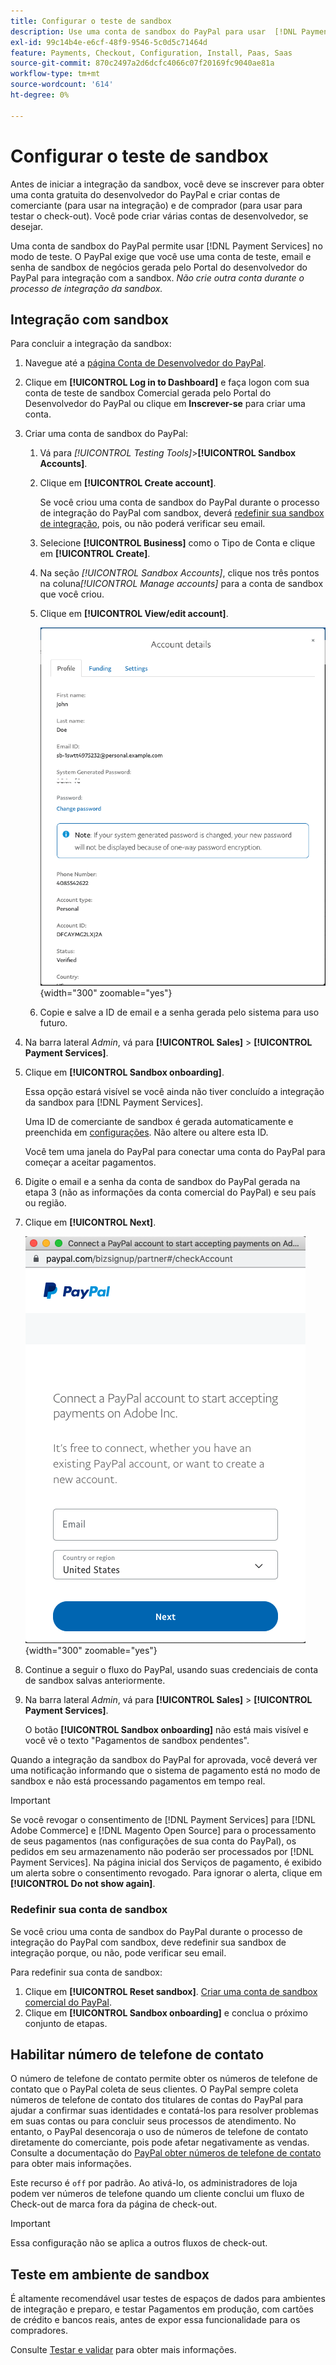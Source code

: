 ```yaml
---
title: Configurar o teste de sandbox
description: Use uma conta de sandbox do PayPal para usar  [!DNL Payment Services]  no modo de teste.
exl-id: 99c14b4e-e6cf-48f9-9546-5c0d5c71464d
feature: Payments, Checkout, Configuration, Install, Paas, Saas
source-git-commit: 870c2497a2d6dcfc4066c07f20169fc9040ae81a
workflow-type: tm+mt
source-wordcount: '614'
ht-degree: 0%

---
```


# Configurar o teste de sandbox

Antes de iniciar a integração da sandbox, você deve se inscrever para obter uma conta gratuita do desenvolvedor do PayPal e criar contas de comerciante (para usar na integração) e de comprador (para usar para testar o check-out). Você pode criar várias contas de desenvolvedor, se desejar.

Uma conta de sandbox do PayPal permite usar [!DNL Payment Services] no modo de teste. O PayPal exige que você use uma conta de teste, email e senha de sandbox de negócios gerada pelo Portal do desenvolvedor do PayPal para integração com a sandbox. *Não crie outra conta durante o processo de integração da sandbox.*

## Integração com sandbox

Para concluir a integração da sandbox:

1. Navegue até a [página Conta de Desenvolvedor do PayPal](https://developer.paypal.com/developer/accounts/).
1. Clique em **[!UICONTROL Log in to Dashboard]** e faça logon com sua conta de teste de sandbox Comercial gerada pelo Portal do Desenvolvedor do PayPal ou clique em **Inscrever-se** para criar uma conta.
1. Criar uma conta de sandbox do PayPal:
   1. Vá para _[!UICONTROL Testing Tools]_>**[!UICONTROL Sandbox Accounts]**.
   1. Clique em **[!UICONTROL Create account]**.

      Se você criou uma conta de sandbox do PayPal durante o processo de integração do PayPal com sandbox, deverá [redefinir sua sandbox de integração](#reset-your-sandbox-account), pois, ou não poderá verificar seu email.

   1. Selecione **[!UICONTROL Business]** como o Tipo de Conta e clique em **[!UICONTROL Create]**.
   1. Na seção _[!UICONTROL Sandbox Accounts]_, clique nos três pontos na coluna&#x200B;_[!UICONTROL Manage accounts]_ para a conta de sandbox que você criou.
   1. Clique em **[!UICONTROL View/edit account]**.

      ![PayPal - Exibir/editar conta de sandbox](assets/onboarding-viewedit-sandbox.png){width="300" zoomable="yes"}

   1. Copie e salve a ID de email e a senha gerada pelo sistema para uso futuro.

1. Na barra lateral _Admin_, vá para **[!UICONTROL Sales]** > **[!UICONTROL Payment Services]**.
1. Clique em **[!UICONTROL Sandbox onboarding]**.

   Essa opção estará visível se você ainda não tiver concluído a integração da sandbox para [!DNL Payment Services].

   Uma ID de comerciante de sandbox é gerada automaticamente e preenchida em [configurações](configure-admin.md). Não altere ou altere esta ID.

   Você tem uma janela do PayPal para conectar uma conta do PayPal para começar a aceitar pagamentos.

1. Digite o email e a senha da conta de sandbox do PayPal gerada na etapa 3 (não as informações da conta comercial do PayPal) e seu país ou região.
1. Clique em **[!UICONTROL Next]**.

   ![PayPal - Conectar conta do PayPal para pagamentos](assets/paypal-connectacct.png){width="300" zoomable="yes"}

1. Continue a seguir o fluxo do PayPal, usando suas credenciais de conta de sandbox salvas anteriormente.
1. Na barra lateral _Admin_, vá para **[!UICONTROL Sales]** > **[!UICONTROL Payment Services]**.

   O botão **[!UICONTROL Sandbox onboarding]** não está mais visível e você vê o texto &quot;Pagamentos de sandbox pendentes&quot;.

Quando a integração da sandbox do PayPal for aprovada, você deverá ver uma notificação informando que o sistema de pagamento está no modo de sandbox e não está processando pagamentos em tempo real.

>[!IMPORTANT]
>
>Se você revogar o consentimento de [!DNL Payment Services] para [!DNL Adobe Commerce] e [!DNL Magento Open Source] para o processamento de seus pagamentos (nas configurações de sua conta do PayPal), os pedidos em seu armazenamento não poderão ser processados por [!DNL Payment Services]. Na página inicial dos Serviços de pagamento, é exibido um alerta sobre o consentimento revogado. Para ignorar o alerta, clique em **[!UICONTROL Do not show again]**.

### Redefinir sua conta de sandbox

Se você criou uma conta de sandbox do PayPal durante o processo de integração do PayPal com sandbox, deve redefinir sua sandbox de integração porque, ou não, pode verificar seu email.

Para redefinir sua conta de sandbox:

1. Clique em **[!UICONTROL Reset sandbox]**. [Criar uma conta de sandbox comercial do PayPal](https://developer.paypal.com/docs/api-basics/sandbox/accounts/#create-a-business-sandbox-account).
1. Clique em **[!UICONTROL Sandbox onboarding]** e conclua o próximo conjunto de etapas.

## Habilitar número de telefone de contato

O número de telefone de contato permite obter os números de telefone de contato que o PayPal coleta de seus clientes. O PayPal sempre coleta números de telefone de contato dos titulares de contas do PayPal para ajudar a confirmar suas identidades e contatá-los para resolver problemas em suas contas ou para concluir seus processos de atendimento. No entanto, o PayPal desencoraja o uso de números de telefone de contato diretamente do comerciante, pois pode afetar negativamente as vendas. Consulte a documentação do [PayPal obter números de telefone de contato](https://www.sandbox.paypal.com/businessmanage/preferences/website) para obter mais informações.

Este recurso é `off` por padrão. Ao ativá-lo, os administradores de loja podem ver números de telefone quando um cliente conclui um fluxo de Check-out de marca fora da página de check-out.

>[!IMPORTANT]
>
>Essa configuração não se aplica a outros fluxos de check-out.

## Teste em ambiente de sandbox

É altamente recomendável usar testes de espaços de dados para ambientes de integração e preparo, e testar Pagamentos em produção, com cartões de crédito e bancos reais, antes de expor essa funcionalidade para os compradores.

Consulte [Testar e validar](test-validate.md) para obter mais informações.

